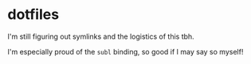 # dotfiles

I'm still figuring out symlinks and the logistics of this tbh.

I'm especially proud of the `subl` binding, so good if I may say so myself!